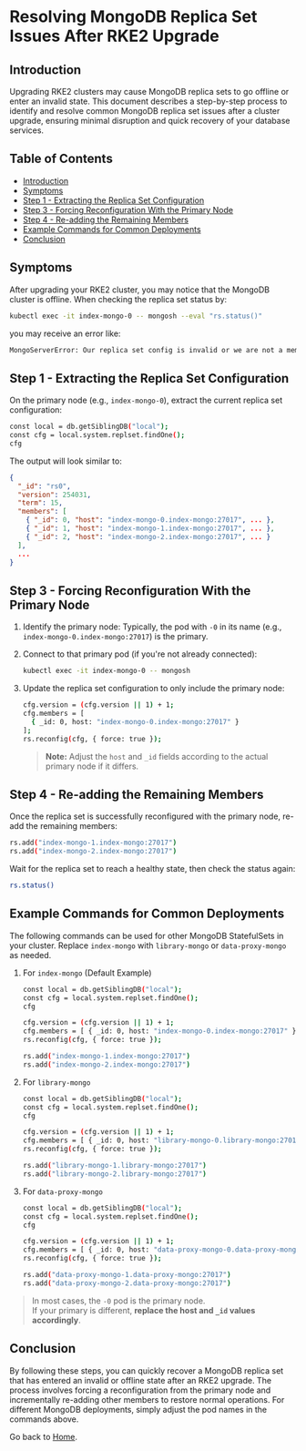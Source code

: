 # Resolving MongoDB Replica Set Issues After RKE2 Upgrade

## Introduction

Upgrading RKE2 clusters may cause MongoDB replica sets to go offline or enter an invalid state. This document describes a step-by-step process to identify and resolve common MongoDB replica set issues after a cluster upgrade, ensuring minimal disruption and quick recovery of your database services.

## Table of Contents

- [Introduction](#introduction)
- [Symptoms](#symptoms)
- [Step 1 - Extracting the Replica Set Configuration](#step-1---extracting-the-replica-set-configuration)
- [Step 3 - Forcing Reconfiguration With the Primary Node](#step-3---forcing-reconfiguration-with-the-primary-node)
- [Step 4 - Re-adding the Remaining Members](#step-4---re-adding-the-remaining-members)
- [Example Commands for Common Deployments](#example-commands-for-common-deployments)
- [Conclusion](#conclusion)

## Symptoms

After upgrading your RKE2 cluster, you may notice that the MongoDB cluster is offline. When checking the replica set status by:

```bash
kubectl exec -it index-mongo-0 -- mongosh --eval "rs.status()"
```

you may receive an error like:

```bash
MongoServerError: Our replica set config is invalid or we are not a member of it
```

## Step 1 - Extracting the Replica Set Configuration

On the primary node (e.g., `index-mongo-0`), extract the current replica set configuration:

```bash
const local = db.getSiblingDB("local");
const cfg = local.system.replset.findOne();
cfg
```

The output will look similar to:

```json
{
  "_id": "rs0",
  "version": 254031,
  "term": 15,
  "members": [
    { "_id": 0, "host": "index-mongo-0.index-mongo:27017", ... },
    { "_id": 1, "host": "index-mongo-1.index-mongo:27017", ... },
    { "_id": 2, "host": "index-mongo-2.index-mongo:27017", ... }
  ],
  ...
}
```

## Step 3 - Forcing Reconfiguration With the Primary Node

1. Identify the primary node: Typically, the pod with `-0` in its name (e.g., `index-mongo-0.index-mongo:27017`) is the primary.
2. Connect to that primary pod (if you're not already connected):

    ```bash
    kubectl exec -it index-mongo-0 -- mongosh
    ```

3. Update the replica set configuration to only include the primary node:

    ```bash
    cfg.version = (cfg.version || 1) + 1;
    cfg.members = [
      { _id: 0, host: "index-mongo-0.index-mongo:27017" }
    ];
    rs.reconfig(cfg, { force: true });
    ```

    > **Note:** Adjust the `host` and `_id` fields according to the actual primary node if it differs.

## Step 4 - Re-adding the Remaining Members

Once the replica set is successfully reconfigured with the primary node, re-add the remaining members:

```bash
rs.add("index-mongo-1.index-mongo:27017")
rs.add("index-mongo-2.index-mongo:27017")
```

Wait for the replica set to reach a healthy state, then check the status again:

```bash
rs.status()
```

## Example Commands for Common Deployments

The following commands can be used for other MongoDB StatefulSets in your cluster. Replace `index-mongo` with `library-mongo` or `data-proxy-mongo` as needed.

1. For `index-mongo` (Default Example)

    ```bash
    const local = db.getSiblingDB("local");
    const cfg = local.system.replset.findOne();
    cfg

    cfg.version = (cfg.version || 1) + 1;
    cfg.members = [ { _id: 0, host: "index-mongo-0.index-mongo:27017" } ];
    rs.reconfig(cfg, { force: true });

    rs.add("index-mongo-1.index-mongo:27017")
    rs.add("index-mongo-2.index-mongo:27017")
    ```

2. For `library-mongo`

    ```bash
    const local = db.getSiblingDB("local");
    const cfg = local.system.replset.findOne();
    cfg

    cfg.version = (cfg.version || 1) + 1;
    cfg.members = [ { _id: 0, host: "library-mongo-0.library-mongo:27017" } ];
    rs.reconfig(cfg, { force: true });

    rs.add("library-mongo-1.library-mongo:27017")
    rs.add("library-mongo-2.library-mongo:27017")
    ```

3. For `data-proxy-mongo`

    ```bash
    const local = db.getSiblingDB("local");
    const cfg = local.system.replset.findOne();
    cfg

    cfg.version = (cfg.version || 1) + 1;
    cfg.members = [ { _id: 0, host: "data-proxy-mongo-0.data-proxy-mongo:27017" } ];
    rs.reconfig(cfg, { force: true });

    rs.add("data-proxy-mongo-1.data-proxy-mongo:27017")
    rs.add("data-proxy-mongo-2.data-proxy-mongo:27017")
    ```

> In most cases, the `-0` pod is the primary node.  
> If your primary is different, **replace the host and `_id` values accordingly**.

## Conclusion

By following these steps, you can quickly recover a MongoDB replica set that has entered an invalid or offline state after an RKE2 upgrade. The process involves forcing a reconfiguration from the primary node and incrementally re-adding other members to restore normal operations. For different MongoDB deployments, simply adjust the pod names in the commands above.

Go back to [Home](../README.md).
